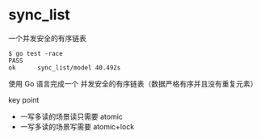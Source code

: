 # sync_list
一个并发安全的有序链表

```
$ go test -race
PASS
ok      sync_list/model 40.492s
```

使用 Go 语言完成一个 并发安全的有序链表（数据严格有序并且没有重复元素）

key point
- 一写多读的场景读只需要 atomic
- 一写多读的场景写需要   atomic+lock